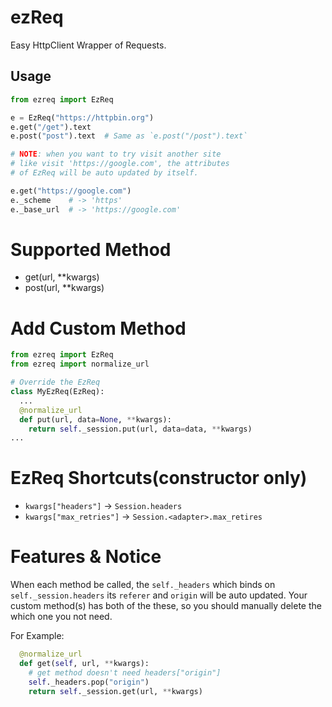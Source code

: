 # ezReq
Easy HttpClient Wrapper of Requests.

## Usage
```py
from ezreq import EzReq

e = EzReq("https://httpbin.org")
e.get("/get").text
e.post("post").text  # Same as `e.post("/post").text`

# NOTE: when you want to try visit another site
# like visit 'https://google.com', the attributes
# of EzReq will be auto updated by itself.

e.get("https://google.com")
e._scheme    # -> 'https'
e._base_url  # -> 'https://google.com'
```

# Supported Method
- get(url, \*\*kwargs)
- post(url, \*\*kwargs)

# Add Custom Method
```py
from ezreq import EzReq
from ezreq import normalize_url

# Override the EzReq
class MyEzReq(EzReq):
  ...
  @normalize_url
  def put(url, data=None, **kwargs):
    return self._session.put(url, data=data, **kwargs)
...
```

# EzReq Shortcuts(constructor only)
- `kwargs["headers"]` -> `Session.headers`
- `kwargs["max_retries"]` -> `Session.<adapter>.max_retires`

# Features & Notice
When each method be called, the `self._headers` which binds on `self._session.headers` its
`referer` and `origin` will be auto updated. Your custom method(s) has both of the these,
so you should manually delete the which one you not need.


For Example:
```py
  @normalize_url
  def get(self, url, **kwargs):
    # get method doesn't need headers["origin"]
    self._headers.pop("origin")
    return self._session.get(url, **kwargs)
```

